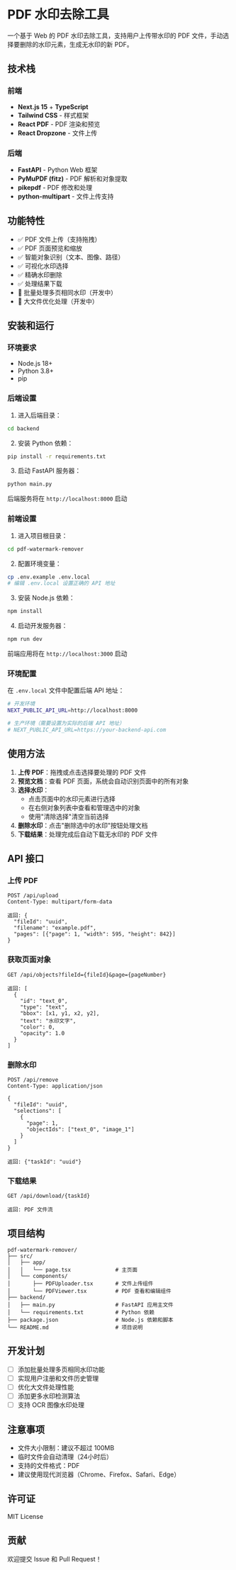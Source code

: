 # PDF 水印去除工具

一个基于 Web 的 PDF 水印去除工具，支持用户上传带水印的 PDF 文件，手动选择要删除的水印元素，生成无水印的新 PDF。

## 技术栈

### 前端
- **Next.js 15** + **TypeScript**
- **Tailwind CSS** - 样式框架
- **React PDF** - PDF 渲染和预览
- **React Dropzone** - 文件上传

### 后端
- **FastAPI** - Python Web 框架
- **PyMuPDF (fitz)** - PDF 解析和对象提取
- **pikepdf** - PDF 修改和处理
- **python-multipart** - 文件上传支持

## 功能特性

- ✅ PDF 文件上传（支持拖拽）
- ✅ PDF 页面预览和缩放
- ✅ 智能对象识别（文本、图像、路径）
- ✅ 可视化水印选择
- ✅ 精确水印删除
- ✅ 处理结果下载
- 🔄 批量处理多页相同水印（开发中）
- 🔄 大文件优化处理（开发中）

## 安装和运行

### 环境要求
- Node.js 18+ 
- Python 3.8+
- pip

### 后端设置

1. 进入后端目录：
```bash
cd backend
```

2. 安装 Python 依赖：
```bash
pip install -r requirements.txt
```

3. 启动 FastAPI 服务器：
```bash
python main.py
```

后端服务将在 `http://localhost:8000` 启动

### 前端设置

1. 进入项目根目录：
```bash
cd pdf-watermark-remover
```

2. 配置环境变量：
```bash
cp .env.example .env.local
# 编辑 .env.local 设置正确的 API 地址
```

3. 安装 Node.js 依赖：
```bash
npm install
```

4. 启动开发服务器：
```bash
npm run dev
```

前端应用将在 `http://localhost:3000` 启动

### 环境配置

在 `.env.local` 文件中配置后端 API 地址：

```bash
# 开发环境
NEXT_PUBLIC_API_URL=http://localhost:8000

# 生产环境（需要设置为实际的后端 API 地址）
# NEXT_PUBLIC_API_URL=https://your-backend-api.com
```

## 使用方法

1. **上传 PDF**：拖拽或点击选择要处理的 PDF 文件
2. **预览文档**：查看 PDF 页面，系统会自动识别页面中的所有对象
3. **选择水印**：
   - 点击页面中的水印元素进行选择
   - 在右侧对象列表中查看和管理选中的对象
   - 使用"清除选择"清空当前选择
4. **删除水印**：点击"删除选中的水印"按钮处理文档
5. **下载结果**：处理完成后自动下载无水印的 PDF 文件

## API 接口

### 上传 PDF
```http
POST /api/upload
Content-Type: multipart/form-data

返回: {
  "fileId": "uuid",
  "filename": "example.pdf", 
  "pages": [{"page": 1, "width": 595, "height": 842}]
}
```

### 获取页面对象
```http
GET /api/objects?fileId={fileId}&page={pageNumber}

返回: [
  {
    "id": "text_0",
    "type": "text",
    "bbox": [x1, y1, x2, y2],
    "text": "水印文字",
    "color": 0,
    "opacity": 1.0
  }
]
```

### 删除水印
```http
POST /api/remove
Content-Type: application/json

{
  "fileId": "uuid",
  "selections": [
    {
      "page": 1, 
      "objectIds": ["text_0", "image_1"]
    }
  ]
}

返回: {"taskId": "uuid"}
```

### 下载结果
```http
GET /api/download/{taskId}

返回: PDF 文件流
```

## 项目结构

```
pdf-watermark-remover/
├── src/
│   ├── app/
│   │   └── page.tsx              # 主页面
│   └── components/
│       ├── PDFUploader.tsx       # 文件上传组件
│       └── PDFViewer.tsx         # PDF 查看和编辑组件
├── backend/
│   ├── main.py                   # FastAPI 应用主文件
│   └── requirements.txt          # Python 依赖
├── package.json                  # Node.js 依赖和脚本
└── README.md                     # 项目说明
```

## 开发计划

- [ ] 添加批量处理多页相同水印功能
- [ ] 实现用户注册和文件历史管理
- [ ] 优化大文件处理性能
- [ ] 添加更多水印检测算法
- [ ] 支持 OCR 图像水印处理

## 注意事项

- 文件大小限制：建议不超过 100MB
- 临时文件会自动清理（24小时后）
- 支持的文件格式：PDF
- 建议使用现代浏览器（Chrome、Firefox、Safari、Edge）

## 许可证

MIT License

## 贡献

欢迎提交 Issue 和 Pull Request！
